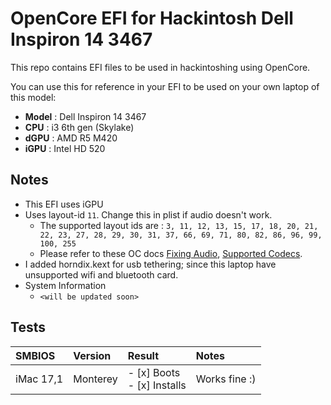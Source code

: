 # OpenCore EFI for Hackintosh Dell Inspiron 14 3467
This repo contains EFI files to be used in hackintoshing using OpenCore.

You can use this for reference in your EFI to be used on your own laptop of this model:
 - **Model** : Dell Inspiron 14 3467
 - **CPU** : i3 6th gen (Skylake)
 - **dGPU** : AMD R5 M420
 - **iGPU** : Intel HD 520

## Notes
 - This EFI uses iGPU
 - Uses layout-id `11`. Change this in plist if audio doesn't work.
    - The supported layout ids are : `3, 11, 12, 13, 15, 17, 18, 20, 21, 22, 23, 27, 28, 29, 30, 31, 37, 66, 69, 71, 80, 82, 86, 96, 99, 100, 255`
    - Please refer to these OC docs [Fixing Audio](https://dortania.github.io/OpenCore-Post-Install/universal/audio.html), [Supported Codecs](https://github.com/acidanthera/AppleALC/wiki/Supported-codecs).
 - I added horndix.kext for usb tethering; since this laptop have unsupported wifi and bluetooth card.
 - System Information
   - `<will be updated soon>`
## Tests
| SMBIOS | Version | Result | Notes |
|:--------|:-----|:---|:---|
| iMac 17,1 | Monterey |- [x] Boots <br> - [x] Installs | Works fine :)|
